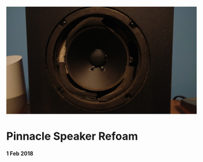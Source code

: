 ![old-driver-in-box](./pinnacle-speaker-refoam/old-driver-in-box.jpg)

# Pinnacle Speaker Refoam

#### 1 Feb 2018

